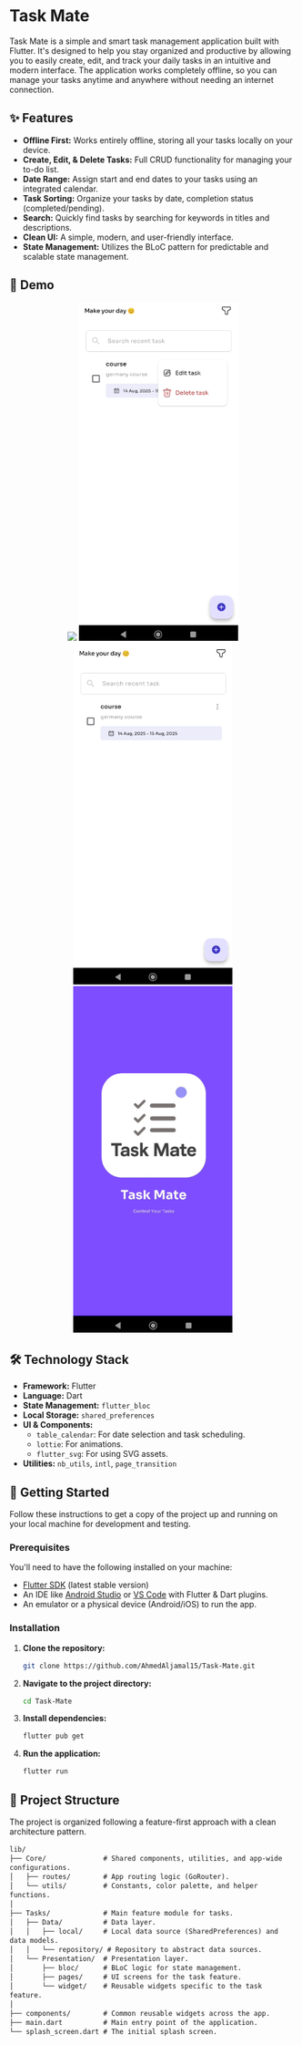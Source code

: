 # Task Mate

Task Mate is a simple and smart task management application built with Flutter. It's designed to help you stay organized and productive by allowing you to easily create, edit, and track your daily tasks in an intuitive and modern interface. The application works completely offline, so you can manage your tasks anytime and anywhere without needing an internet connection.

## ✨ Features

*   **Offline First:** Works entirely offline, storing all your tasks locally on your device.
*   **Create, Edit, & Delete Tasks:** Full CRUD functionality for managing your to-do list.
*   **Date Range:** Assign start and end dates to your tasks using an integrated calendar.
*   **Task Sorting:** Organize your tasks by date, completion status (completed/pending).
*   **Search:** Quickly find tasks by searching for keywords in titles and descriptions.
*   **Clean UI:** A simple, modern, and user-friendly interface.
*   **State Management:** Utilizes the BLoC pattern for predictable and scalable state management.

## 🎥 Demo
<p align="center">
  <img src="assets/screenshots/create_a_new_task.png" width="280" />
  <img src="assets/screenshots/edit_and_delete.png" width="280" />
  <img src="assets/screenshots/home.png" width="280" />
  <img src="assets/screenshots/splash_screen.png" width="280" />
</p>


## 🛠️ Technology Stack

*   **Framework:** Flutter
*   **Language:** Dart
*   **State Management:** `flutter_bloc`
*   **Local Storage:** `shared_preferences`
*   **UI & Components:**
    *   `table_calendar`: For date selection and task scheduling.
    *   `lottie`: For animations.
    *   `flutter_svg`: For using SVG assets.
*   **Utilities:** `nb_utils`, `intl`, `page_transition`

## 🚀 Getting Started

Follow these instructions to get a copy of the project up and running on your local machine for development and testing.

### Prerequisites

You'll need to have the following installed on your machine:

*   [Flutter SDK](https://flutter.dev/docs/get-started/install) (latest stable version)
*   An IDE like [Android Studio](https://developer.android.com/studio) or [VS Code](https://code.visualstudio.com/) with Flutter & Dart plugins.
*   An emulator or a physical device (Android/iOS) to run the app.

### Installation

1.  **Clone the repository:**
    ```sh
    git clone https://github.com/AhmedAljamal15/Task-Mate.git
    ```

2.  **Navigate to the project directory:**
    ```sh
    cd Task-Mate
    ```

3.  **Install dependencies:**
    ```sh
    flutter pub get
    ```

4.  **Run the application:**
    ```sh
    flutter run
    ```

## 📂 Project Structure

The project is organized following a feature-first approach with a clean architecture pattern.

```
lib/
├── Core/              # Shared components, utilities, and app-wide configurations.
│   ├── routes/        # App routing logic (GoRouter).
│   └── utils/         # Constants, color palette, and helper functions.
│
├── Tasks/             # Main feature module for tasks.
│   ├── Data/          # Data layer.
│   │   ├── local/     # Local data source (SharedPreferences) and data models.
│   │   └── repository/ # Repository to abstract data sources.
│   └── Presentation/  # Presentation layer.
│       ├── bloc/      # BLoC logic for state management.
│       ├── pages/     # UI screens for the task feature.
│       └── widget/    # Reusable widgets specific to the task feature.
│
├── components/        # Common reusable widgets across the app.
├── main.dart          # Main entry point of the application.
└── splash_screen.dart # The initial splash screen.
